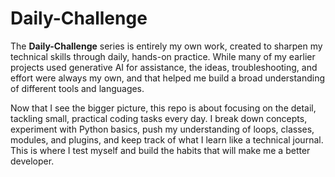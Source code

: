 # Daily-Challenge

The **Daily-Challenge** series is entirely my own work, created to sharpen my technical skills through daily, hands-on practice. While many of my earlier projects used generative AI for assistance, the ideas, troubleshooting, and effort were always my own, and that helped me build a broad understanding of different tools and languages.

Now that I see the bigger picture, this repo is about focusing on the detail, tackling small, practical coding tasks every day. I break down concepts, experiment with Python basics, push my understanding of loops, classes, modules, and plugins, and keep track of what I learn like a technical journal. This is where I test myself and build the habits that will make me a better developer.


